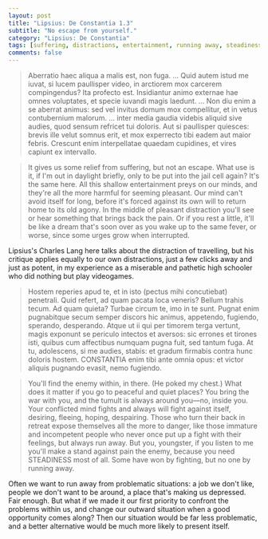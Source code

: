 ```yaml
---
layout: post
title: "Lipsius: De Constantia 1.3"
subtitle: "No escape from yourself."
category: "Lipsius: De Constantia"
tags: [suffering, distractions, entertainment, running away, steadiness, deal with it, war, addiction, tech]
comments: false
---
```


> Aberratio haec aliqua a malis est, non fuga. ... Quid autem istud me iuvat, si lucem paullisper video, in arctiorem mox carcerem compingendus? Ita profecto est. Insidiantur animo externae hae omnes voluptates, et specie iuvandi magis laedunt. ... Non diu enim a se aberrat animus: sed vel invitus domum mox compellitur, et in vetus contubernium malorum. ... inter media gaudia videbis aliquid sive audies, quod sensum refricet tui doloris. Aut si paullisper quiesces: brevis ille velut somnus erit, et mox experrecto tibi eadem aut maior febris. Crescunt enim interpellatae quaedam cupidines, et vires capiunt ex intervallo.

> It gives us some relief from suffering, but not an escape. What use is it, if I'm out in daylight briefly, only to be put into the jail cell again? It's the same here. All this shallow entertainment preys on our minds, and they're all the more harmful for seeming pleasant. Our mind can't avoid itself for long, before it's forced against its own will to return home to its old agony. In the middle of pleasant distraction you'll see or hear something that brings back the pain. Or if you rest a little, it'll be like a dream that's soon over as you wake up to the same fever, or worse, since some urges grow when interrupted.

Lipsius's Charles Lang here talks about the distraction of travelling, but his critique applies equally to our own distractions, just a few clicks away and just as potent, in my experience as a miserable and pathetic high schooler who did nothing but play videogames.

> Hostem reperies apud te, et in isto (pectus mihi concutiebat) penetrali. Quid refert, ad quam pacata loca veneris? Bellum trahis tecum. Ad quam quieta? Turbae circum te, imo in te sunt. Pugnat enim pugnabitque secum semper discors hic animus, appetendo, fugiendo, sperando, desperando. Atque ut ii qui per timorem terga vertunt, magis exponunt se periculo intectos et aversos: sic errones et tirones isti, quibus cum affectibus numquam pugna fuit, sed tantum fuga. At tu, adolescens, si me audies, stabis: et gradum firmabis contra hunc doloris hostem. CONSTANTIA enim tibi ante omnia opus: et victor aliquis pugnando evasit, nemo fugiendo.

> You'll find the enemy within, in there. (He poked my chest.) What does it matter if you go to peaceful and quiet places? You bring the war with you, and the tumult is always around you—no, inside you. Your conflicted mind fights and always will fight against itself, desiring, fleeing, hoping, despairing. Those who turn their back in retreat expose themselves all the more to danger, like those immature and incompetent people who never once put up a fight with their feelings, but always run away. But you, youngster, if you listen to me you'll make a stand against pain the enemy, because you need STEADINESS most of all. Some have won by fighting, but no one by running away.

Often we want to run away from problematic situations: a job we don't like, people we don't want to be around, a place that's making us depressed. Fair enough. But what if we made it our first priority to confront the problems within us, and change our outward situation when a good opportunity comes along? Then our situation would be far less problematic, and a better alternative would be much more likely to present itself.